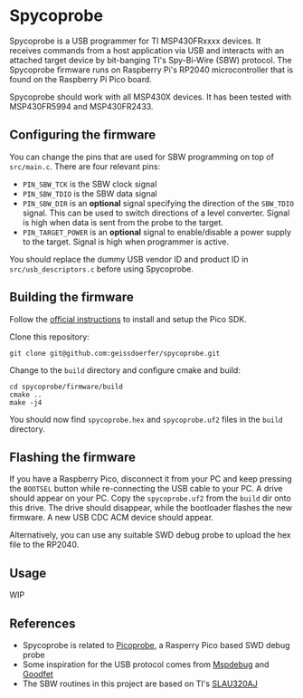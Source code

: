# Spycoprobe

Spycoprobe is a USB programmer for TI MSP430FRxxxx devices. It receives commands from a host application via USB and interacts with an attached target device by bit-banging TI's Spy-Bi-Wire (SBW) protocol. The Spycoprobe firmware runs on Raspberry Pi's RP2040 microcontroller that is found on the Raspberry Pi Pico board.

Spycoprobe should work with all MSP430X devices. It has been tested with MSP430FR5994 and MSP430FR2433.

## Configuring the firmware

You can change the pins that are used for SBW programming on top of `src/main.c`. There are four relevant pins:
 - `PIN_SBW_TCK` is the SBW clock signal
 - `PIN_SBW_TDIO` is the SBW data signal
 - `PIN_SBW_DIR` is an **optional** signal specifying the direction of the `SBW_TDIO` signal. This can be used to switch directions of a level converter. Signal is high when data is sent from the probe to the target.
 - `PIN_TARGET_POWER` is an **optional** signal to enable/disable a power supply to the target. Signal is high when programmer is active.

You should replace the dummy USB vendor ID and product ID in `src/usb_descriptors.c` before using Spycoprobe.

## Building the firmware

Follow the [official instructions](https://datasheets.raspberrypi.com/pico/getting-started-with-pico.pdf) to install and setup the Pico SDK.

Clone this repository:

```
git clone git@github.com:geissdoerfer/spycoprobe.git
```

Change to the `build` directory and configure cmake and build:

```
cd spycoprobe/firmware/build
cmake ..
make -j4
```

You should now find `spycoprobe.hex` and `spycoprobe.uf2` files in the `build` directory.

## Flashing the firmware

If you have a Raspberry Pico, disconnect it from your PC and keep pressing the `BOOTSEL` button while re-connecting the USB cable to your PC. A drive should appear on your PC. Copy the `spycoprobe.uf2` from the `build` dir onto this drive. The drive should disappear, while the bootloader flashes the new firmware. A new USB CDC ACM device should appear.

Alternatively, you can use any suitable SWD debug probe to upload the hex file to the RP2040.

## Usage

WIP

## References

 - Spycoprobe is related to [Picoprobe](https://github.com/raspberrypi/picoprobe), a Rasperry Pico based SWD debug probe
 - Some inspiration for the USB protocol comes from [Mspdebug](https://dlbeer.co.nz/mspdebug/) and [Goodfet](https://goodfet.sourceforge.net/)
 - The SBW routines in this project are based on TI's [SLAU320AJ](https://www.ti.com/lit/ug/slau320aj/slau320aj.pdf)

